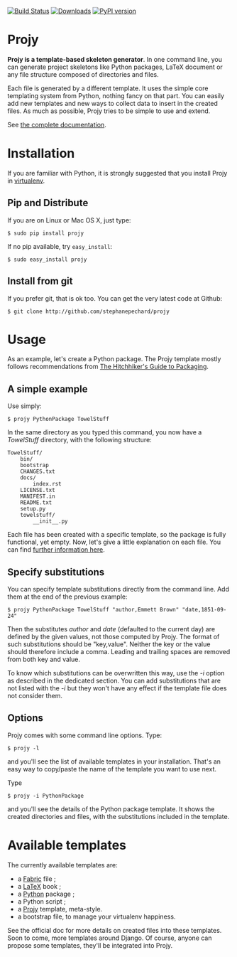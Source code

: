 [![Build Status](https://travis-ci.org/stephanepechard/projy.png)](https://travis-ci.org/stephanepechard/projy)
[![Downloads](https://pypip.in/d/Projy/badge.png)](https://crate.io/package/projy)
[![PyPI version](https://badge.fury.io/py/Projy.png)](http://badge.fury.io/py/projy)

Projy
=====
**Projy is a template-based skeleton generator**.
In one command line, you can generate project skeletons
like Python packages, LaTeX document or any file structure
composed of directories and files.

Each file is generated by a different template.
It uses the simple core templating system from Python,
nothing fancy on that part. You can easily add new templates
and new ways to collect data to insert in the created files.
As much as possible, Projy tries to be simple to use and extend.

See [the complete documentation](http://projy.readthedocs.org/).


Installation
============
If you are familiar with Python, it is strongly suggested that you
install Projy in [virtualenv](http://pypi.python.org/pypi/virtualenv).


Pip and Distribute
------------------
If you are on Linux or Mac OS X, just type:

    $ sudo pip install projy

If no pip available, try ``easy_install``:

    $ sudo easy_install projy


Install from git
----------------
If you prefer git, that is ok too. You can get the very latest code at
Github:

    $ git clone http://github.com/stephanepechard/projy


Usage
=====
As an example, let's create a Python package. The Projy template mostly
follows recommendations from
[The Hitchhiker's Guide to Packaging](http://guide.python-distribute.org/).


A simple example
----------------
Use simply:

    $ projy PythonPackage TowelStuff

In the same directory as you typed this command, you now have a
*TowelStuff* directory, with the following structure:


    TowelStuff/
        bin/
        bootstrap
        CHANGES.txt
        docs/
            index.rst
        LICENSE.txt
        MANIFEST.in
        README.txt
        setup.py
        towelstuff/
            __init__.py


Each file has been created with a specific template, so the package is
fully functional, yet empty. Now, let's give a little explanation
on each file. You can find [further
information here](http://guide.python-distribute.org/creation.html).


Specify substitutions
---------------------
You can specify template substitutions directly from the command line.
Add them at the end of the previous example:

    $ projy PythonPackage TowelStuff "author,Emmett Brown" "date,1851-09-24"

Then the substitutes *author* and *date* (defaulted to the current day)
are defined by the given values, not those computed by Projy.
The format of such substitutions should be "key,value". Neither the
key or the value should therefore include a comma.
Leading and trailing spaces are removed from both key and value.

To know which substitutions can be overwritten this way, use the *-i*
option as described in the dedicated section. You can add substitutions
that are not listed with the *-i* but they won't have any effect if the
template file does not consider them.


Options
-------
Projy comes with some command line options. Type:

    $ projy -l

and you'll see the list of available templates in your installation.
That's an easy way to copy/paste the name of the template you want
to use next.

Type

    $ projy -i PythonPackage

and you'll see the details of the Python package template. It shows
the created directories and files, with the substitutions included in
the template.


Available templates
===================
The currently available templates are:

 * a [Fabric](http://fabfile.org) file ;
 * a [LaTeX](http://www.latex-project.org/) book ;
 * a [Python](http://python.org/) package ;
 * a Python script ;
 * a [Projy](https://github.com/stephanepechard/projy) template, meta-style.
 * a bootstrap file, to manage your virtualenv happiness.

See the official doc for more details on created files into these
templates. Soon to come, more templates around Django. Of course,
anyone can propose some templates, they'll be integrated into Projy.

